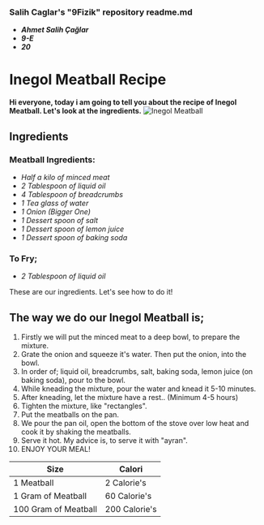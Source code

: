 ### Salih Caglar's "9Fizik" repository readme.md 
- ***Ahmet Salih Çağlar***
- ***9-E***
- ***20***
# Inegol Meatball Recipe
 **Hi everyone, today i am going to tell you about the recipe of Inegol Meatball. Let's look at the ingredients.**
 ![Inegol Meatball](https://www.yemekev.com/uploads/images/gallery/yemekev-inegol-kofte-6.jpg)
 ## Ingredients 
 ### Meatball Ingredients:
 + *Half a kilo of minced meat*
 + *2 Tablespoon of liquid oil*
 + *4 Tablespoon of breadcrumbs*
 + *1 Tea glass of water*
 + *1 Onion (Bigger One)*
 + *1 Dessert spoon of salt*
 + *1 Dessert spoon of lemon juice*
 + *1 Dessert spoon of baking soda*
 ### To Fry;
 + *2 Tablespoon of liquid oil* 
 
 These are our ingredients. Let's see how to do it!
 ## The way we do our Inegol Meatball is;
 1. Firstly we will put the minced meat to a deep bowl, to prepare the mixture.
 2. Grate the onion and squeeze it's water. Then put the onion, into the bowl.
 3. In order of; liquid oil, breadcrumbs, salt, baking soda, lemon juice (on baking soda), pour to the bowl.
 4. While kneading the mixture, pour the water and knead it 5-10 minutes.
 5. After kneading, let the mixture have a rest.. (Minimum 4-5 hours)
 6. Tighten the mixture, like "rectangles".
 7. Put the meatballs on the pan. 
 8. We pour the pan oil, open the bottom of the stove over low heat and cook it by shaking the meatballs. 
 9. Serve it hot. My advice is, to serve it with "ayran". 
 10. ENJOY YOUR MEAL!

 |Size|Calori|
 |-----------|-----------|
 |1 Meatball|2 Calorie's|
 |1 Gram of Meatball|60 Calorie's|
 |100 Gram of Meatball|200 Calorie's|
